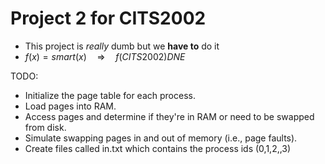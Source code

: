 # Project 2 for CITS2002

- This project is *really* dumb but we **have to** do it
- $f(x) = smart(x) \quad \Rightarrow \quad f(CITS2002) DNE$

  
TODO:
- Initialize the page table for each process.
- Load pages into RAM.
- Access pages and determine if they're in RAM or need to be swapped from disk.
- Simulate swapping pages in and out of memory (i.e., page faults).
- Create files called in.txt which contains the process ids (0,1,2,,3)



